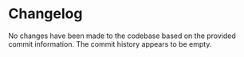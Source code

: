 # Changelog

No changes have been made to the codebase based on the provided commit information. The commit history appears to be empty.